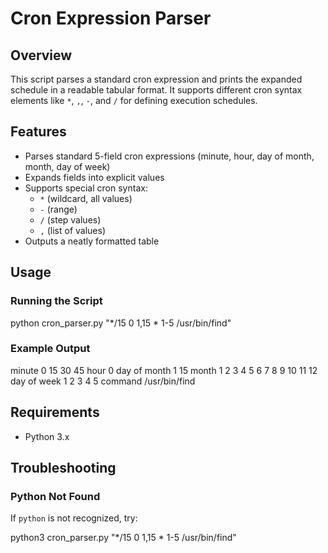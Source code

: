 # Cron Expression Parser

## Overview

This script parses a standard cron expression and prints the expanded schedule in a readable tabular format. It supports different cron syntax elements like `*`, `,`, `-`, and `/` for defining execution schedules.

## Features

- Parses standard 5-field cron expressions (minute, hour, day of month, month, day of week)
- Expands fields into explicit values
- Supports special cron syntax:
  - `*` (wildcard, all values)
  - `-` (range)
  - `/` (step values)
  - `,` (list of values)
- Outputs a neatly formatted table

## Usage

### Running the Script
python cron_parser.py "*/15 0 1,15 * 1-5 /usr/bin/find"

### Example Output
minute        0 15 30 45
hour          0
day of month  1 15
month         1 2 3 4 5 6 7 8 9 10 11 12
day of week   1 2 3 4 5
command       /usr/bin/find

## Requirements

- Python 3.x

## Troubleshooting

### Python Not Found

If `python` is not recognized, try:

python3 cron_parser.py "*/15 0 1,15 * 1-5 /usr/bin/find"